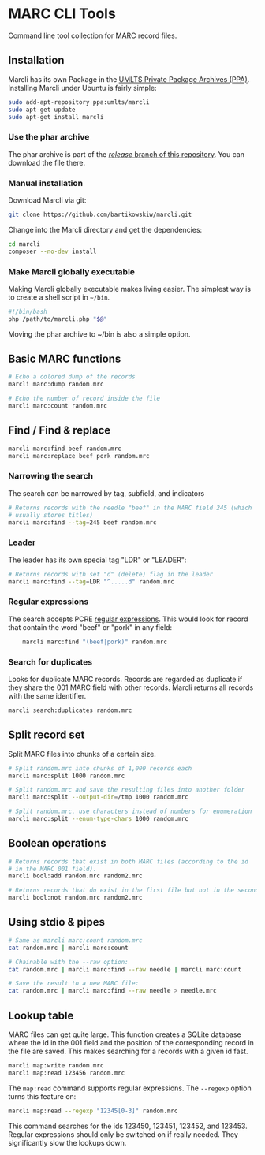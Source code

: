 # MARC CLI Tools

Command line tool collection for MARC record files.

## Installation

Marcli has its own Package in the [UMLTS Private Package Archives (PPA)](https://launchpad.net/~umlts/+archive/ubuntu/marcli). Installing Marcli under Ubuntu is fairly simple:

```sh
sudo add-apt-repository ppa:umlts/marcli
sudo apt-get update
sudo apt-get install marcli
```

### Use the phar archive

The phar archive is part of the [*release* branch of this repository](https://github.com/bartikowskiw/marcli/tree/release).
You can download the file there.

### Manual installation

Download Marcli via git:

```sh
git clone https://github.com/bartikowskiw/marcli.git
```

Change into the Marcli directory and get the dependencies:

```sh
cd marcli
composer --no-dev install
```

### Make Marcli globally executable

Making Marcli globally executable makes living easier. The simplest way
is to create a shell script in ```~/bin```.

```sh
#!/bin/bash
php /path/to/marcli.php "$@"
```

Moving the phar archive to ~/bin is also a simple option.

## Basic MARC functions

```sh
# Echo a colored dump of the records
marcli marc:dump random.mrc

# Echo the number of record inside the file
marcli marc:count random.mrc

```

## Find / Find & replace

```sh
marcli marc:find beef random.mrc
marcli marc:replace beef pork random.mrc
```

### Narrowing the search

The search can be narrowed by tag, subfield, and indicators

```sh
# Returns records with the needle "beef" in the MARC field 245 (which
# usually stores titles)
marcli marc:find --tag=245 beef random.mrc
```

### Leader

The leader has its own special tag "LDR" or "LEADER":

```sh
# Returns records with set "d" (delete) flag in the leader
marcli marc:find --tag=LDR "^.....d" random.mrc
```

### Regular expressions

The search accepts PCRE [regular expressions](https://secure.php.net/manual/en/reference.pcre.pattern.syntax.php).
This would look for record that contain the word "beef" or "pork" in any
field:

```sh
    marcli marc:find "(beef|pork)" random.mrc
```

### Search for duplicates

Looks for duplicate MARC records. Records are regarded as duplicate
if they share the 001 MARC field with other records. Marcli returns
all records with the same identifier.

```sh
marcli search:duplicates random.mrc
```

## Split record set

Split MARC files into chunks of a certain size.

```sh
# Split random.mrc into chunks of 1,000 records each
marcli marc:split 1000 random.mrc

# Split random.mrc and save the resulting files into another folder
marcli marc:split --output-dir=/tmp 1000 random.mrc

# Split random.mrc, use characters instead of numbers for enumeration
marcli marc:split --enum-type-chars 1000 random.mrc
```

## Boolean operations

```sh
# Returns records that exist in both MARC files (according to the id
# in the MARC 001 field).
marcli bool:add random.mrc random2.mrc

# Returns records that do exist in the first file but not in the second.
marcli bool:not random.mrc random2.mrc
```

## Using stdio & pipes

```sh
# Same as marcli marc:count random.mrc
cat random.mrc | marcli marc:count

# Chainable with the --raw option:
cat random.mrc | marcli marc:find --raw needle | marcli marc:count

# Save the result to a new MARC file:
cat random.mrc | marcli marc:find --raw needle > needle.mrc
```

## Lookup table

MARC files can get quite large. This function creates a SQLite database
where the id in the 001 field and the position of the corresponding
record in the file are saved. This makes searching for a records with a
given id fast.

```sh
marcli map:write random.mrc
marcli map:read 123456 random.mrc
```

The `map:read` command supports regular expressions. The `--regexp` 
option turns this feature on:

```sh
marcli map:read --regexp "12345[0-3]" random.mrc
```

This command searches for the ids 123450, 123451, 123452, and 123453.
Regular expressions should only be switched on if really needed. They
significantly slow the lookups down.